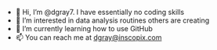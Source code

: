 - 👋 Hi, I’m @dgray7.  I have essentially no coding skills
- 👀 I’m interested in data analysis routines others are creating
- 🌱 I’m currently learning how to use GitHub
- 📫 You can reach me at dgray@inscopix.com

<!---
dgray7/dgray7 is a ✨ special ✨ repository because its `README.md` (this file) appears on your GitHub profile.
You can click the Preview link to take a look at your changes.
--->
